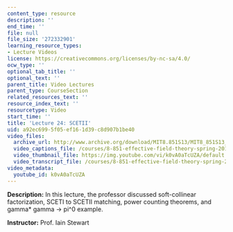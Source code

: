 ```yaml
---
content_type: resource
description: ''
end_time: ''
file: null
file_size: '272332901'
learning_resource_types:
- Lecture Videos
license: https://creativecommons.org/licenses/by-nc-sa/4.0/
ocw_type: ''
optional_tab_title: ''
optional_text: ''
parent_title: Video Lectures
parent_type: CourseSection
related_resources_text: ''
resource_index_text: ''
resourcetype: Video
start_time: ''
title: 'Lecture 24: SCETII'
uid: a92ec699-5f05-ef16-1d39-c8d907b1be40
video_files:
  archive_url: http://www.archive.org/download/MIT8.851S13/MIT8_851S13_lec24_300k.mp4
  video_captions_file: /courses/8-851-effective-field-theory-spring-2013/b62f9e6fbd47518e92cf5d472ef020e4_k0vA0aTcUZA.vtt
  video_thumbnail_file: https://img.youtube.com/vi/k0vA0aTcUZA/default.jpg
  video_transcript_file: /courses/8-851-effective-field-theory-spring-2013/7584c2f0f3c2ff9b7ea36368c920078a_k0vA0aTcUZA.pdf
video_metadata:
  youtube_id: k0vA0aTcUZA
---
```


**Description:** In this lecture, the professor discussed soft-collinear factorization, SCETI to SCETII matching, power counting theorems, and gamma\* gamma -> pi^0 example.

**Instructor:** Prof. Iain Stewart

